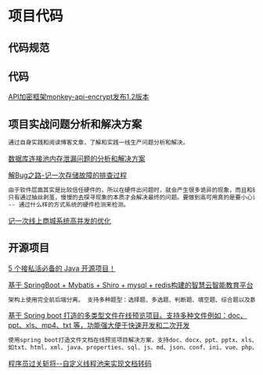 # 项目代码
## 代码规范

## 代码
[API加密框架monkey-api-encrypt发布1.2版本](https://www.cnblogs.com/yinjihuan/p/12766796.html)

## 项目实战问题分析和解决方案
```markdown
通过自身实践和阅读博客文章，了解和实践一线生产问题分析和解决。
```


[数据库连接池内存泄漏问题的分析和解决方案](https://www.cnblogs.com/jay-huaxiao/p/12823368.html)

[解Bug之路-记一次存储故障的排查过程](https://www.cnblogs.com/alchemystar/p/13099614.html)
```markdown
由于软件层面其实是比较信任硬件的，所以在硬件出问题时，就会产生很多诡异的现象，而且和硬件最终的原因在表面上完全产生不了关联。
只有通过抽丝剥茧，慢慢的去探寻现象的本质才会解决最终的问题。要做到高可用真的是要小心评估各种细节，才能让系统更加健壮！
-- 通过什么样的方式系统的硬件检测来检测。
```

[记一次线上商城系统高并发的优化](https://www.cnblogs.com/wangjiming/p/13225544.html)

## 开源项目
[5 个接私活必备的 Java 开源项目！](https://mp.weixin.qq.com/s?__biz=MzAxOTcxNTIwNQ==&mid=2457921244&idx=4&sn=81032a4f4f314ee97353f2fa6d89603d&chksm=8cb68336bbc10a2099243d72313b398595b94b1c74387c5a2e471393d2805ad92b2d299249d9&mpshare=1&scene=23&srcid=0521kgXWQXerhHFJhs344pF7&sharer_sharetime=1590070855027&sharer_shareid=d812adcc01829f0f7f8fb06aea118511#rd)

[基于 SpringBoot + Mybatis + Shiro + mysql + redis构建的智慧云智能教育平台](https://gitee.com/zhuimengshaonian/wisdom-education?_from=gitee_search)
```markdown
架构上使用完全前后端分离。 支持多种题型：选择题、多选题、判断题、填空题、综合题以及数学公式。支持在线考试，教师在线批改试卷。
```

[基于 Spring boot 打造的多类型文件在线预览项目。支持多种文件例如：doc、ppt、xls、mp4、txt 等，功能强大便于快速开发和二次开发](https://github.com/kekingcn/kkFileView)
```markdown
使用spring boot打造文件文档在线预览项目解决方案，支持doc、docx、ppt、pptx、xls、xlsx、zip、rar、mp4，mp3以及众多类文本
如txt、html、xml、java、properties、sql、js、md、json、conf、ini、vue、php、py、bat、gitignore等文件在线预览
```
[程序员过关斩将--自定义线程池来实现文档转码](https://www.cnblogs.com/zhanlang/p/12178914.html)


